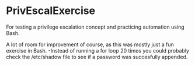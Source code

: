 # PrivEscalExercise
For testing a privilege escalation concept and practicing automation using Bash.

A lot of room for improvement of course, as this was mostly just a fun exercise in Bash.
-Instead of running a for loop 20 times you could probably check the /etc/shadow file to see if a password was succesfully appended.
